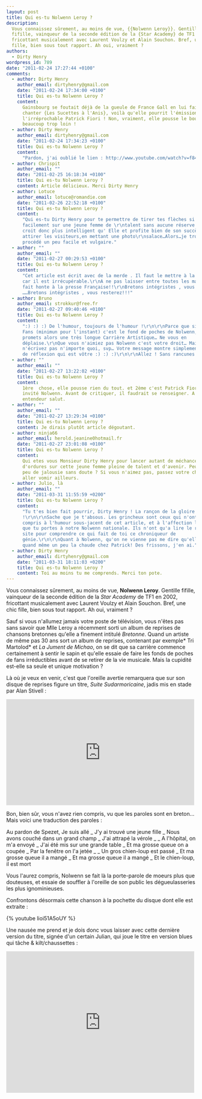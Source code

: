```yaml
---
layout: post
title: Qui es-tu Nolwenn Leroy ?
description:
  Vous connaissez sûrement, au moins de vue, {{Nolwenn Leroy}}. Gentille
  fifille, vainqueur de la seconde édition de la {Star Academy} de TF1 en 2002,
  fricottant musicalement avec Laurent Voulzy et Alain Souchon. Bref, une chic
  fille, bien sous tout rapport. Ah oui, vraiment ?
authors:
  - Dirty Henry
wordpress_id: 789
date: "2011-02-24 17:27:44 +0100"
comments:
  - author: Dirty Henry
    author_email: dirtyhenry@gmail.com
    date: "2011-02-24 17:34:00 +0100"
    title: Qui es-tu Nolwenn Leroy ?
    content:
      Gainsbourg se foutait déjà de la gueule de France Gall en lui faisant
      chanter {Les Sucettes à l'Anis}, voilà qu'elle pourrit l'émission de
      l'irréprochable Patrick Fiori ! Non, vraiment, elle pousse le bouchon
      beaucoup trop loin !
  - author: Dirty Henry
    author_email: dirtyhenry@gmail.com
    date: "2011-02-24 17:34:23 +0100"
    title: Qui es-tu Nolwenn Leroy ?
    content:
      "Pardon, j'ai oublié le lien : http://www.youtube.com/watch?v=f844q5FOflI"
  - author: Chrispit
    author_email: ""
    date: "2011-02-25 16:18:34 +0100"
    title: Qui es-tu Nolwenn Leroy ?
    content: Article délicieux. Merci Dirty Henry
  - author: Lotuce
    author_email: lotuce@romandie.com
    date: "2011-02-26 22:52:18 +0100"
    title: Qui es-tu Nolwenn Leroy ?
    content:
      "Qui es-tu Dirty Henry pour te permettre de tirer tes flèches si
      facilement sur une jeune femme de \r\ntalent sans aucune réserve …Qui se
      croit donc plus intelligent qu' Elle et profite bien de son succès  pour
      attirer les visiteurs,en mettant une photo\r\nsalace…Alors…je trouve ce
      procédé un peu facile et vulgaire."
  - author: ""
    author_email: ""
    date: "2011-02-27 00:29:53 +0100"
    title: Qui es-tu Nolwenn Leroy ?
    content:
      "Cet article est écrit avec de la merde . Il faut le mettre à la poubelle
      car il est irrécupérable.\r\nA ne pas laisser entre toutes les mains ; Il
      fait honte à la presse Française!!\r\nBretons intégristes , vous êtes
      ……Bretons intégristes , vous resterez!!!"
  - author: Bruno
    author_email: strokkur@free.fr
    date: "2011-02-27 09:40:46 +0100"
    title: Qui es-tu Nolwenn Leroy ?
    content:
      ":) :) :) De l'humour, toujours de l'humour !\r\n\r\nParce que si 300 000
      Fans (minimun pour l'instant) c'est le fond de poches de Nolwenn, je lui
      promets alors une très longue Carrière Artistique… Ne vous en
      déplaise.\r\nQue vous n'aimiez pas Nolwenn c'est votre droit… Mais
      n'écrivez pas n'importe quoi, svp… Votre message montre simplement le peu
      de réflexion qui est vôtre :) :) :)\r\n\r\nAllez ! Sans rancunes ! ;)"
  - author: ""
    author_email: ""
    date: "2011-02-27 13:22:02 +0100"
    title: Qui es-tu Nolwenn Leroy ?
    content:
      1ère  chose, elle pousse rien du tout. et 2ème c'est Patrick Fiori qui a
      invité Nolwenn. Avant de critiquer, il faudrait se renseigner. A bon
      entendeur salut.
  - author: ""
    author_email: ""
    date: "2011-02-27 13:29:34 +0100"
    title: Qui es-tu Nolwenn Leroy ?
    content: Je dirais plutôt article dégoutant.
  - author: ninja66
    author_email: herold.jeanine0hotmail.fr
    date: "2011-02-27 23:01:08 +0100"
    title: Qui es-tu Nolwenn Leroy ?
    content:
      Qui etes vous Monsieur Dirty Henry pour lancer autant de méchancetés, et
      d'ordures sur cette jeune femme pleine de talent et d'avenir. Peut être un
      peu de jalousie sans doute ? Si vous n'aimez pas, passez votre chemin et
      aller vomir ailleurs.
  - author: Julio, là
    author_email: ""
    date: "2011-03-31 11:55:59 +0200"
    title: Qui es-tu Nolwenn Leroy ?
    content:
      "Tu t'es bien fait pourrir, Dirty Henry ! La rançon de la gloire
      !\r\n\r\nSache que je t'absous. Les grincheux sont ceux qui n'ont rien
      compris à l'humour sous-jacent de cet article, et à l'affection légitime
      que tu portes à notre Nolwenn nationale. Ils n'ont qu'a lire le reste du
      site pour comprendre ce qui fait de toi ce chroniqueur de
      génie.\r\n\r\nQuant à Nolwenn, qu'on ne vienne pas me dire qu'elle fait
      quand même un peu la chaude chez Patrick! Des frissons, j'en ai."
  - author: Dirty Henry
    author_email: dirtyhenry@gmail.com
    date: "2011-03-31 18:11:03 +0200"
    title: Qui es-tu Nolwenn Leroy ?
    content: Toi au moins tu me comprends. Merci ton pote.
---
```


Vous connaissez sûrement, au moins de vue, **Nolwenn Leroy**. Gentille fifille,
vainqueur de la seconde édition de la _Star Academy_ de TF1 en 2002, fricottant
musicalement avec Laurent Voulzy et Alain Souchon. Bref, une chic fille, bien
sous tout rapport. Ah oui, vraiment ?

Sauf si vous n'allumez jamais votre poste de télévision, vous n'êtes pas sans
savoir que Mlle Leroy a récemment sorti un album de reprises de chansons
bretonnes qu'elle a finement intitulé _Bretonne_. Quand un artiste de même pas
30 ans sort un album de reprises, contenant par exemple* Tri Martolod* et _La
Jument de Michao_, on se dit que sa carrière commence certainement à sentir le
sapin et qu'elle essaie de faire les fonds de poches de fans irréductibles avant
de se retirer de la vie musicale. Mais la cupidité est-elle sa seule et unique
motivation ?

Là où je veux en venir, c'est que l'oreille avertie remarquera que sur son
disque de reprises figure un titre, _Suite Sudarmoricaine_, jadis mis en stade
par Alan Stivell :

<iframe frameborder="0" width="500" height="281" src="http://www.dailymotion.com/embed/video/x8b6na?width=500"></iframe>

Bon, bien sûr, vous n'avez rien compris, vu que les paroles sont en breton… Mais
voici une traduction des paroles :

<quote>
Au pardon de Spezet, Je suis allé 
_ J'y ai trouvé une jeune fille
_ Nous avons couché dans un grand champ
_ J'ai attrapé la vérole
_ 
_ A l'hôpital, on m'a envoyé
_ J'ai été mis sur une grande table
_ Et ma grosse queue on a coupée
_ Par la fenêtre on l'a jetée
_ 
_ Un gros chien-loup est passé
_ Et ma grosse queue il a mangé
_ Et ma grosse queue il a mangé
_ Et le chien-loup, il est mort
</quote>

Vous l'aurez compris, Nolwenn se fait là la porte-parole de moeurs plus que
douteuses, et essaie de souffler à l'oreille de son public les dégueulasseries
les plus ignominieuses.

Confrontons désormais cette chanson à la pochette du disque dont elle est
extraite :

{% youtube lioi51A5oUY %}

Une nausée me prend et je dois donc vous laisser avec cette dernière version du
titre, signée d'un certain Julian, qui joue le titre en version blues qui tâche
& kilt/chaussettes :

<iframe frameborder="0" width="500" height="375" src="http://www.dailymotion.com/embed/video/x6d184?width=500"></iframe>
